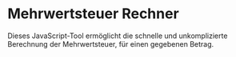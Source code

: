 # Mehrwertsteuer Rechner

Dieses JavaScript-Tool ermöglicht die schnelle und unkomplizierte Berechnung der Mehrwertsteuer, für einen gegebenen Betrag.
